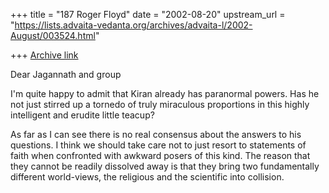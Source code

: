 +++
title = "187 Roger Floyd"
date = "2002-08-20"
upstream_url = "https://lists.advaita-vedanta.org/archives/advaita-l/2002-August/003524.html"

+++
[Archive link](https://lists.advaita-vedanta.org/archives/advaita-l/2002-August/003524.html)

Dear Jagannath and group

I'm quite happy to admit that Kiran already has paranormal powers. Has he not
just stirred up a tornedo of truly miraculous proportions in this highly
intelligent and erudite little teacup?

As far as I can see there is no real consensus about the answers to his
questions. I think we should take care not to just resort to statements of
faith when confronted with awkward posers of this kind. The reason that they
cannot be readily dissolved away is that they bring two fundamentally
different world-views, the religious and the scientific into collision.

